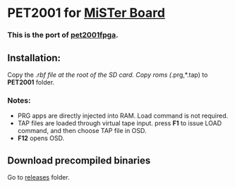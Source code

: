 # PET2001 for [MiSTer Board](https://github.com/MiSTer-devel/Main_MiSTer/wiki)

### This is the port of [pet2001fpga](https://github.com/skibo/Pet2001_Nexys3).

## Installation:
Copy the *.rbf file at the root of the SD card. Copy roms (*.prg,*.tap) to **PET2001** folder.

### Notes:
* PRG apps are directly injected into RAM. Load command is not required.
* TAP files are loaded through virtual tape input. press **F1** to issue LOAD command, and then choose TAP file in OSD.
* **F12** opens OSD.

## Download precompiled binaries
Go to [releases](https://github.com/MiSTer-devel/PET2001_MiSTer/tree/master/releases) folder.
